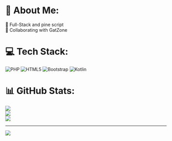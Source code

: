 # 💫 About Me:
🔭 Full-Stack and pine script <br>👯 Collaborating with GatZone


# 💻 Tech Stack:
![PHP](https://img.shields.io/badge/php-%23777BB4.svg?style=for-the-badge&logo=php&logoColor=white) ![HTML5](https://img.shields.io/badge/html5-%23E34F26.svg?style=for-the-badge&logo=html5&logoColor=white) ![Bootstrap](https://img.shields.io/badge/bootstrap-%238511FA.svg?style=for-the-badge&logo=bootstrap&logoColor=white) ![Kotlin](https://img.shields.io/badge/kotlin-%237F52FF.svg?style=for-the-badge&logo=kotlin&logoColor=white)
# 📊 GitHub Stats:
![](https://github-readme-stats.vercel.app/api?username=JavadIsHere&theme=dark&hide_border=false&include_all_commits=false&count_private=false)<br/>
![](https://github-readme-streak-stats.herokuapp.com/?user=JavadIsHere&theme=dark&hide_border=false)<br/>
![](https://github-readme-stats.vercel.app/api/top-langs/?username=JavadIsHere&theme=dark&hide_border=false&include_all_commits=false&count_private=false&layout=compact)

---
[![](https://visitcount.itsvg.in/api?id=JavadIsHere&icon=0&color=0)](https://visitcount.itsvg.in)

<!-- Proudly created with GPRM ( https://gprm.itsvg.in ) -->

